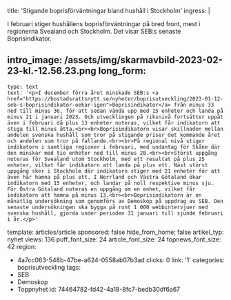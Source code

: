 title: 'Stigande boprisförväntningar bland hushåll i Stockholm'
ingress: |
  <p>I februari stiger hushållens boprisförväntningar på bred front, mest i regionerna Svealand och Stockholm. Det visar SEB:s senaste Boprisindikator.
  </p>
  
intro_image: /assets/img/skarmavbild-2023-02-23-kl.-12.56.23.png
long_form:
  -
    type: text
    text: '<p>I december förra året minskade SEB:s <a href="https://bostadsrattsnytt.se/nyheter/boprisutveckling/2023-01-12-seb-s-boprisindikator-oekar-igen">Boprisindikator</a> från minus 33 ned till minus 36, för att sedan vända upp med 15 enheter och landa på minus 21 i januari 2023. Och utvecklingen på riksnivå fortsätter uppåt även i februari då plus 13 enheter noteras, vilket får indikatorn att stiga till minus åtta.<br><br>Boprisindikatorn visar skillnaden mellan andelen svenska hushåll som tror på stigande priser det kommande året och andelen som tror på fallande.<br><br>På regional nivå stiger indikatorn i samtliga regioner i februari, med undantag för Skåne där den minskar med tio enheter ned till minus 28.<br><br>Störst uppgång noteras för Svealand utom Stockholm, med ett resultat på plus 25 enheter, vilket får indikatorn att landa på plus ett. Näst störst uppgång sker i Stockholm där indikatorn stiger med 21 enheter för att även här hamna på plus ett. I Norrland och Västra Götaland ökar indikatorn med 15 enheter, och landar på noll respektive minus sju. För Östra Götaland noteras en uppgång om en enhet, vilket får indikatorn att hamna på minus 13.<br><br>Boprisindikatorn är en månatlig undersökning som genomförs av Demoskop på uppdrag av SEB. Den senaste undersökningen ska bygga på runt 1 000 webbintervjuer med svenska hushåll, gjorda under perioden 31 januari till sjunde februari i år.</p>'
template: articles/article
sponsored: false
hide_from_home: false
artikel_typ: nyhet
views: 136
puff_font_size: 24
article_font_size: 24
topnews_font_size: 42
region:
  - 4a7cc063-548b-47be-a624-0558ab07b3ad
clicks: 0
link: '1'
categories: boprisutveckling
tags:
  - SEB
  - Demoskop
  - Toppnyhet
id: 74464782-fd42-4a18-8fc7-bedb30df6a67

